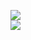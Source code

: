 [![](https://img.shields.io/badge/Made%20With-Github%20Spray-lightgrey.svg?style=for-the-badge&logo=github)](https://github.com/Annihil/github-spray#6233)  
[![](https://i.imgur.com/2DrTn0Z.gif)](https://github.com/Annihil/github-spray)